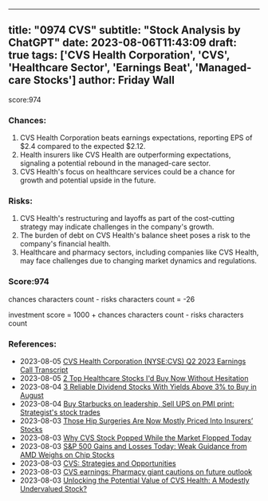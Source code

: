 
---
title: "0974 CVS"
subtitle: "Stock Analysis by ChatGPT"
date: 2023-08-06T11:43:09
draft: true
tags: ['CVS Health Corporation', 'CVS', 'Healthcare Sector', 'Earnings Beat', 'Managed-care Stocks']
author: Friday Wall
---

score:974
### Chances:
1. CVS Health Corporation beats earnings expectations, reporting EPS of $2.4 compared to the expected $2.12.
2. Health insurers like CVS Health are outperforming expectations, signaling a potential rebound in the managed-care sector.
3. CVS Health's focus on healthcare services could be a chance for growth and potential upside in the future.
### Risks:
1. CVS Health's restructuring and layoffs as part of the cost-cutting strategy may indicate challenges in the company's growth.
2. The burden of debt on CVS Health's balance sheet poses a risk to the company's financial health.
3. Healthcare and pharmacy sectors, including companies like CVS Health, may face challenges due to changing market dynamics and regulations.
### Score:974
chances characters count - risks characters count = -26

investment score = 1000 + chances characters count - risks characters count
### References:
- 2023-08-05 [CVS Health Corporation (NYSE:CVS) Q2 2023 Earnings Call Transcript](https://finance.yahoo.com/news/cvs-health-corporation-nyse-cvs-095340952.html?.tsrc=rss)
- 2023-08-05 [2 Top Healthcare Stocks I'd Buy Now Without Hesitation](https://finance.yahoo.com/m/bc64811e-c037-3145-86a6-7b00ca88a0fc/2-top-healthcare-stocks-i%27d.html?.tsrc=rss)
- 2023-08-04 [3 Reliable Dividend Stocks With Yields Above 3% to Buy in August](https://finance.yahoo.com/m/48a1b779-cebb-3ec3-a81a-5d9c07e12fb5/3-reliable-dividend-stocks.html?.tsrc=rss)
- 2023-08-04 [Buy Starbucks on leadership, Sell UPS on PMI print: Strategist's stock trades](https://finance.yahoo.com/video/buy-starbucks-leadership-sell-ups-200334176.html?.tsrc=rss)
- 2023-08-03 [Those Hip Surgeries Are Now Mostly Priced Into Insurers’ Stocks](https://finance.yahoo.com/m/f31f6921-ba20-300b-8264-ff71eb1832d0/those-hip-surgeries-are-now.html?.tsrc=rss)
- 2023-08-03 [Why CVS Stock Popped While the Market Flopped Today](https://finance.yahoo.com/m/a24c74e4-dc9b-3d2d-a4ff-eb71a111f6ee/why-cvs-stock-popped-while.html?.tsrc=rss)
- 2023-08-03 [S&P 500 Gains and Losses Today: Weak Guidance from AMD Weighs on Chip Stocks](https://finance.yahoo.com/m/f90f0195-97ad-343f-8562-d5e4bf14d081/s%26p-500-gains-and-losses.html?.tsrc=rss)
- 2023-08-03 [CVS: Strategies and Opportunities](https://finance.yahoo.com/news/cvs-strategies-opportunities-204641409.html?.tsrc=rss)
- 2023-08-03 [CVS earnings: Pharmacy giant cautions on future outlook](https://finance.yahoo.com/news/cvs-earnings-pharmacy-giant-cautions-on-future-outlook-164358907.html?.tsrc=rss)
- 2023-08-03 [Unlocking the Potential Value of CVS Health: A Modestly Undervalued Stock?](https://finance.yahoo.com/news/unlocking-potential-value-cvs-health-163252357.html?.tsrc=rss)


                